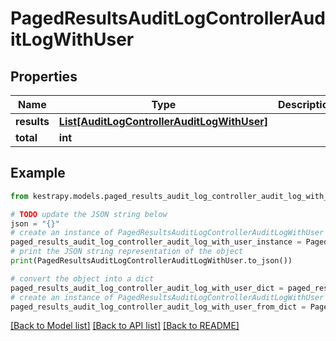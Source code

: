# PagedResultsAuditLogControllerAuditLogWithUser


## Properties

Name | Type | Description | Notes
------------ | ------------- | ------------- | -------------
**results** | [**List[AuditLogControllerAuditLogWithUser]**](AuditLogControllerAuditLogWithUser.md) |  | 
**total** | **int** |  | 

## Example

```python
from kestrapy.models.paged_results_audit_log_controller_audit_log_with_user import PagedResultsAuditLogControllerAuditLogWithUser

# TODO update the JSON string below
json = "{}"
# create an instance of PagedResultsAuditLogControllerAuditLogWithUser from a JSON string
paged_results_audit_log_controller_audit_log_with_user_instance = PagedResultsAuditLogControllerAuditLogWithUser.from_json(json)
# print the JSON string representation of the object
print(PagedResultsAuditLogControllerAuditLogWithUser.to_json())

# convert the object into a dict
paged_results_audit_log_controller_audit_log_with_user_dict = paged_results_audit_log_controller_audit_log_with_user_instance.to_dict()
# create an instance of PagedResultsAuditLogControllerAuditLogWithUser from a dict
paged_results_audit_log_controller_audit_log_with_user_from_dict = PagedResultsAuditLogControllerAuditLogWithUser.from_dict(paged_results_audit_log_controller_audit_log_with_user_dict)
```
[[Back to Model list]](../README.md#documentation-for-models) [[Back to API list]](../README.md#documentation-for-api-endpoints) [[Back to README]](../README.md)


